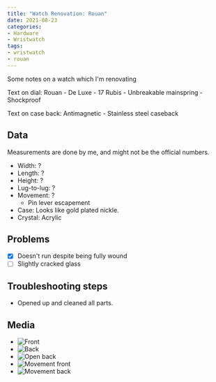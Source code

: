 ```yaml
---
title: "Watch Renovation: Rouan"
date: 2021-08-23
categories:
- Hardware
- Wristwatch
tags:
- wristwatch
- rouan
---
```


Some notes on a watch which I'm renovating

Text on dial: Rouan - De Luxe - 17 Rubis - Unbreakable mainspring - Shockproof

Text on case back: Antimagnetic - Stainless steel caseback

## Data

Measurements are done by me, and might not be the official numbers.

* Width: ?
* Length: ?
* Height: ?
* Lug-to-lug: ?
* Movement: ?
  - Pin lever escapement
* Case: Looks like gold plated nickle.
* Crystal: Acrylic

## Problems

- [x] Doesn't run despite being fully wound
- [ ] Slightly cracked glass

## Troubleshooting steps

* Opened up and cleaned all parts. 

## Media
* ![Front](https://i.imgur.com/zIvyMHH.jpg)
* ![Back](hhttps://i.imgur.com/HIxytRU.jpg)
* ![Open back](https://i.imgur.com/ZL4xPPg.jpg)
* ![Movement front](https://i.imgur.com/2LJ3TvA.jpg)
* ![Movement back](https://i.imgur.com/fZJD6s3.jpg)

